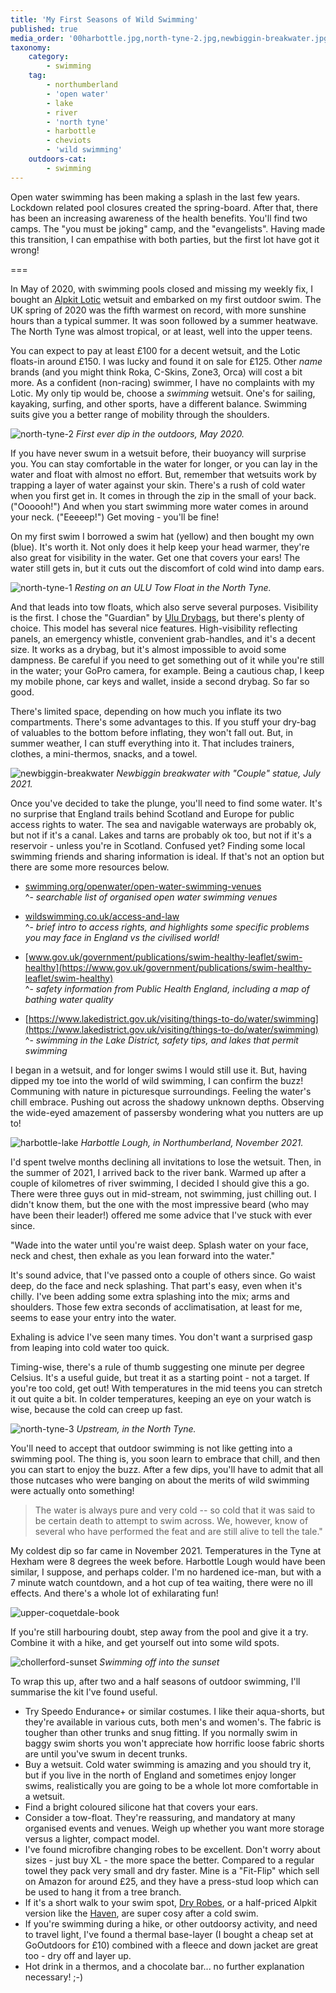 ```yaml
---
title: 'My First Seasons of Wild Swimming'
published: true
media_order: '00harbottle.jpg,north-tyne-2.jpg,newbiggin-breakwater.jpg,north-tyne-1.jpg,harbottle-lake.jpg,north-tyne-3.jpg,upper-coquetdale-book.jpg,chollerford-sunset.jpg'
taxonomy:
    category:
        - swimming
    tag:
        - northumberland
        - 'open water'
        - lake
        - river
        - 'north tyne'
        - harbottle
        - cheviots
        - 'wild swimming'
    outdoors-cat:
        - swimming
---
```


Open water swimming has been making a splash in the last few years. Lockdown related pool closures created the spring-board. After that, there has been an increasing awareness of the health benefits. You'll find two camps. The "you must be joking" camp, and the "evangelists". Having made this transition, I can empathise with both parties, but the first lot have got it wrong!

===

In May of 2020, with swimming pools closed and missing my weekly fix, I bought an [Alpkit Lotic](https://alpkit.com/products/lotic-mens) wetsuit and embarked on my first outdoor swim. The UK spring of 2020 was the fifth warmest on record, with more sunshine hours than a typical summer. It was soon followed by a summer heatwave. The North Tyne was almost tropical, or at least, well into the upper teens.

You can expect to pay at least £100 for a decent wetsuit, and the Lotic floats-in around £150. I was lucky and found it on sale for £125. Other *name* brands (and you might think Roka, C-Skins, Zone3, Orca) will cost a bit more. As a confident (non-racing) swimmer, I have no complaints with my Lotic. My only tip would be, choose a *swimming* wetsuit. One's for sailing, kayaking, surfing, and other sports, have a different balance. Swimming suits give you a better range of mobility through the shoulders.

![north-tyne-2](north-tyne-2.jpg "north-tyne-2")
*First ever dip in the outdoors, May 2020.*

If you have never swum in a wetsuit before, their buoyancy will surprise you. You can stay comfortable in the water for longer, or you can lay in the water and float with almost no effort. But, remember that wetsuits work by trapping a layer of water against your skin. There's a rush of cold water when you first get in. It comes in through the zip in the small of your back. ("Oooooh!") And when you start swimming more water comes in around your neck. ("Eeeeep!") Get moving - you'll be fine!

On my first swim I borrowed a swim hat (yellow) and then bought my own (blue). It's worth it. Not only does it help keep your head warmer, they're also great for visibility in the water. Get one that covers your ears! The water still gets in, but it cuts out the discomfort of cold wind into damp ears.

![north-tyne-1](north-tyne-1.jpg "north-tyne-1")
*Resting on an ULU Tow Float in the North Tyne.*

And that leads into tow floats, which also serve several purposes. Visibility is the first. I chose the "Guardian" by [Ulu Drybags](https://uludrybags.com/), but there's plenty of choice. This model has several nice features. High-visibility reflecting panels, an emergency whistle, convenient grab-handles, and it's a decent size. It works as a drybag, but it's almost impossible to avoid some dampness. Be careful if you need to get something out of it while you're still in the water; your GoPro camera, for example. Being a cautious chap, I keep my mobile phone, car keys and wallet, inside a second drybag. So far so good.

There's limited space, depending on how much you inflate its two compartments. There's some advantages to this. If you stuff your dry-bag of valuables to the bottom before inflating, they won't fall out. But, in summer weather, I can stuff everything into it. That includes trainers, clothes, a mini-thermos, snacks, and a towel.

![newbiggin-breakwater](newbiggin-breakwater.jpg "newbiggin-breakwater")
*Newbiggin breakwater with "Couple" statue, July 2021.*

Once you've decided to take the plunge, you'll need to find some water. It's no surprise that England trails behind Scotland and Europe for public access rights to water. The sea and navigable waterways are probably ok, but not if it's a canal. Lakes and tarns are probably ok too, but not if it's a reservoir - unless you're in Scotland. Confused yet? Finding some local swimming friends and sharing information is ideal. If that's not an option but there are some more resources below. 

* [swimming.org/openwater/open-water-swimming-venues](https://www.swimming.org/openwater/open-water-swimming-venues/)  
^- *searchable list of organised open water swimming venues*

* [wildswimming.co.uk/access-and-law](https://www.wildswimming.co.uk/access-and-law/)  
^- *brief intro to access rights, and highlights some specific problems you may face in England vs the civilised world!*

* [www.gov.uk/government/publications/swim-healthy-leaflet/swim-healthy](https://www.gov.uk/government/publications/swim-healthy-leaflet/swim-healthy)  
^- *safety information from Public Health England, including a map of bathing water quality*

* [https://www.lakedistrict.gov.uk/visiting/things-to-do/water/swimming](https://www.lakedistrict.gov.uk/visiting/things-to-do/water/swimming)  
^- *swimming in the Lake District, safety tips, and lakes that permit swimming*

I began in a wetsuit, and for longer swims I would still use it. But, having dipped my toe into the world of wild swimming, I can confirm the buzz! Communing with nature in picturesque surroundings. Feeling the water's chill embrace. Pushing out across the shadowy unknown depths. Observing the wide-eyed amazement of passersby wondering what you nutters are up to!

![harbottle-lake](harbottle-lake.jpg "harbottle-lake")
*Harbottle Lough, in Northumberland, November 2021.*

I'd spent twelve months declining all invitations to lose the wetsuit. Then, in the summer of 2021, I arrived back to the river bank. Warmed up after a couple of kilometres of river swimming, I decided I should give this a go. There were three guys out in mid-stream, not swimming, just chilling out. I didn't know them, but the one with the most impressive beard (who may have been their leader!) offered me some advice that I've stuck with ever since.

"Wade into the water until you're waist deep. Splash water on your face, neck and chest, then exhale as you lean forward into the water."

It's sound advice, that I've passed onto a couple of others since. Go waist deep, do the face and neck splashing. That part's easy, even when it's chilly. I've been adding some extra splashing into the mix; arms and shoulders. Those few extra seconds of acclimatisation, at least for me, seems to ease your entry into the water.

Exhaling is advice I've seen many times. You don't want a surprised gasp from leaping into cold water too quick.

Timing-wise, there's a rule of thumb suggesting one minute per degree Celsius. It's a useful guide, but treat it as a starting point - not a target. If you're too cold, get out! With temperatures in the mid teens you can stretch it out quite a bit. In colder temperatures, keeping an eye on your watch is wise, because the cold can creep up fast.

![north-tyne-3](north-tyne-3.jpg "north-tyne-3")
*Upstream, in the North Tyne.*

You'll need to accept that outdoor swimming is not like getting into a swimming pool. The thing is, you soon learn to embrace that chill, and then you can start to enjoy the buzz. After a few dips, you'll have to admit that all those nutcases who were banging on about the merits of wild swimming were actually onto something!

> The water is always pure and very cold -- so cold that it was said to be certain death to attempt to swim across. We, however, know of several who have performed the feat and are still alive to tell the tale."

My coldest dip so far came in November 2021. Temperatures in the Tyne at Hexham were 8 degrees the week before. Harbottle Lough would have been similar, I suppose, and perhaps colder. I'm no hardened ice-man, but with a 7 minute watch countdown, and a hot cup of tea waiting, there were no ill effects. And there's a whole lot of exhilarating fun!

![upper-coquetdale-book](upper-coquetdale-book.jpg "upper-coquetdale-book")

If you're still harbouring doubt, step away from the pool and give it a try. Combine it with a hike, and get yourself out into some wild spots.

![chollerford-sunset](chollerford-sunset.jpg "chollerford-sunset")
*Swimming off into the sunset*

To wrap this up, after two and a half seasons of outdoor swimming, I'll summarise the kit I've found useful.

* Try Speedo Endurance+ or similar costumes. I like their aqua-shorts, but they're available in various cuts, both men's and women's. The fabric is tougher than other trunks and snug fitting. If you normally swim in baggy swim shorts you won't appreciate how horrific loose fabric shorts are until you've swum in decent trunks.
* Buy a wetsuit. Cold water swimming is amazing and you should try it, but if you live in the north of England and sometimes enjoy longer swims, realistically you are going to be a whole lot more comfortable in a wetsuit.
* Find a bright coloured silicone hat that covers your ears.
* Consider a tow-float. They're reassuring, and mandatory at many organised events and venues. Weigh up whether you want more storage versus a lighter, compact model.
* I've found microfibre changing robes to be excellent. Don't worry about sizes - just buy XL - the more space the better. Compared to a regular towel they pack very small and dry faster. Mine is a "Fit-Flip" which sell on Amazon for around £25, and they have a press-stud loop which can be used to hang it from a tree branch.
* If it's a short walk to your swim spot, [Dry Robes](https://dryrobe.com/), or a half-priced Alpkit version like the [Haven](https://alpkit.com/products/haven-changing-robe), are super cosy after a cold swim.
* If you're swimming during a hike, or other outdoorsy activity, and need to travel light, I've found a thermal base-layer (I bought a cheap set at GoOutdoors for £10) combined with a fleece and down jacket are great too - dry off and layer up.
* Hot drink in a thermos, and a chocolate bar... no further explanation necessary! ;-)